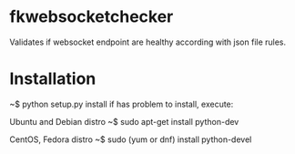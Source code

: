 # fkwebsocketchecker
Validates if websocket endpoint are healthy according with json file rules.

# Installation

~$ python setup.py install
if has problem to install, execute:

Ubuntu and Debian distro
~$ sudo apt-get install python-dev 

CentOS, Fedora distro
~$ sudo (yum or dnf) install python-devel
